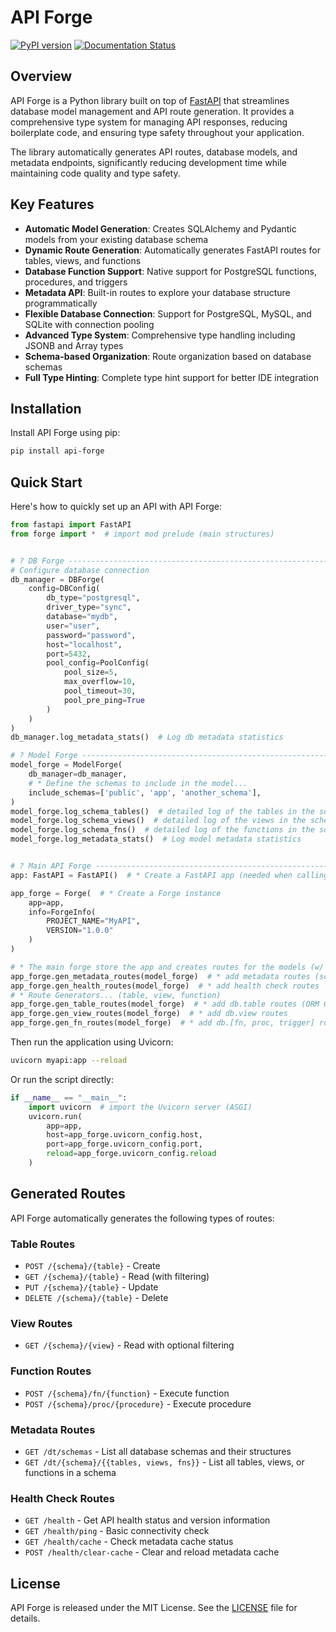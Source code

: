 # API Forge

[![PyPI version](https://badge.fury.io/py/api-forge.svg)](https://badge.fury.io/py/api-forge)
[![Documentation Status](https://readthedocs.org/projects/api-forge/badge/?version=latest)](https://api-forge.readthedocs.io/en/latest/?badge=latest)

## Overview

API Forge is a Python library built on top of [FastAPI](https://fastapi.tiangolo.com/) that streamlines database model management and API route generation. It provides a comprehensive type system for managing API responses, reducing boilerplate code, and ensuring type safety throughout your application.

The library automatically generates API routes, database models, and metadata endpoints, significantly reducing development time while maintaining code quality and type safety.

## Key Features

- **Automatic Model Generation**: Creates SQLAlchemy and Pydantic models from your existing database schema
- **Dynamic Route Generation**: Automatically generates FastAPI routes for tables, views, and functions
- **Database Function Support**: Native support for PostgreSQL functions, procedures, and triggers
- **Metadata API**: Built-in routes to explore your database structure programmatically
- **Flexible Database Connection**: Support for PostgreSQL, MySQL, and SQLite with connection pooling
- **Advanced Type System**: Comprehensive type handling including JSONB and Array types
- **Schema-based Organization**: Route organization based on database schemas
- **Full Type Hinting**: Complete type hint support for better IDE integration

## Installation

Install API Forge using pip:

```bash
pip install api-forge
```

## Quick Start

Here's how to quickly set up an API with API Forge:

```python
from fastapi import FastAPI
from forge import *  # import mod prelude (main structures)


# ? DB Forge ----------------------------------------------------------------------------------
# Configure database connection
db_manager = DBForge(
    config=DBConfig(
        db_type="postgresql",
        driver_type="sync",
        database="mydb",
        user="user",
        password="password",
        host="localhost",
        port=5432,
        pool_config=PoolConfig(
            pool_size=5,
            max_overflow=10,
            pool_timeout=30,
            pool_pre_ping=True
        )
    )
)
db_manager.log_metadata_stats()  # Log db metadata statistics

# ? Model Forge -------------------------------------------------------------------------------
model_forge = ModelForge(
    db_manager=db_manager,
    # * Define the schemas to include in the model...
    include_schemas=['public', 'app', 'another_schema'],
)
model_forge.log_schema_tables()  # detailed log of the tables in the schema
model_forge.log_schema_views()  # detailed log of the views in the schema
model_forge.log_schema_fns()  # detailed log of the functions in the schema
model_forge.log_metadata_stats()  # Log model metadata statistics


# ? Main API Forge ----------------------------------------------------------------------------
app: FastAPI = FastAPI()  # * Create a FastAPI app (needed when calling the script directly)

app_forge = Forge(  # * Create a Forge instance
    app=app,
    info=ForgeInfo(
        PROJECT_NAME="MyAPI",
        VERSION="1.0.0"
    )
)

# * The main forge store the app and creates routes for the models (w/ the static type checking)
app_forge.gen_metadata_routes(model_forge)  # * add metadata routes (schemas, tables, views, fns)
app_forge.gen_health_routes(model_forge)  # * add health check routes
# * Route Generators... (table, view, function)
app_forge.gen_table_routes(model_forge)  # * add db.table routes (ORM CRUD)
app_forge.gen_view_routes(model_forge)  # * add db.view routes
app_forge.gen_fn_routes(model_forge)  # * add db.[fn, proc, trigger] routes
```
Then run the application using Uvicorn:
```bash
uvicorn myapi:app --reload
```
Or run the script directly:
```python
if __name__ == "__main__":
    import uvicorn  # import the Uvicorn server (ASGI)
    uvicorn.run(
        app=app,
        host=app_forge.uvicorn_config.host,
        port=app_forge.uvicorn_config.port,
        reload=app_forge.uvicorn_config.reload
    )
```

## Generated Routes

API Forge automatically generates the following types of routes:

### Table Routes

- `POST /{schema}/{table}` - Create
- `GET /{schema}/{table}` - Read (with filtering)
- `PUT /{schema}/{table}` - Update
- `DELETE /{schema}/{table}` - Delete

### View Routes

- `GET /{schema}/{view}` - Read with optional filtering

### Function Routes

- `POST /{schema}/fn/{function}` - Execute function
- `POST /{schema}/proc/{procedure}` - Execute procedure

### Metadata Routes

- `GET /dt/schemas` - List all database schemas and their structures
- `GET /dt/{schema}/{{tables, views, fns}}` - List all tables, views, or functions in a schema

### Health Check Routes

- `GET /health` - Get API health status and version information
- `GET /health/ping` - Basic connectivity check
- `GET /health/cache` - Check metadata cache status
- `POST /health/clear-cache` - Clear and reload metadata cache

## License

API Forge is released under the MIT License. See the [LICENSE](LICENSE) file for details.
